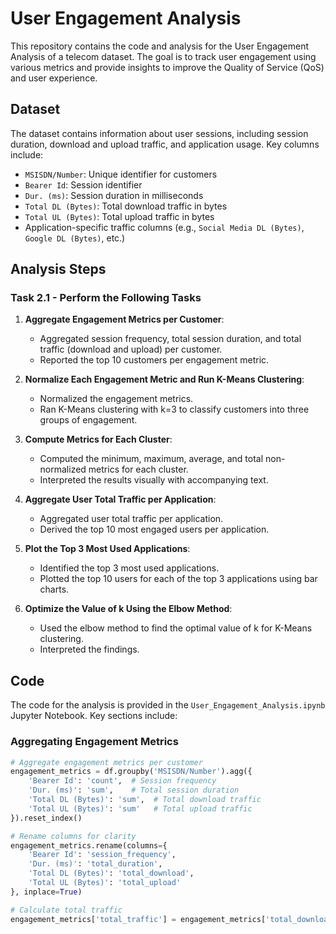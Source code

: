# User Engagement Analysis

This repository contains the code and analysis for the User Engagement Analysis of a telecom dataset. The goal is to track user engagement using various metrics and provide insights to improve the Quality of Service (QoS) and user experience.

## Dataset

The dataset contains information about user sessions, including session duration, download and upload traffic, and application usage. Key columns include:
- `MSISDN/Number`: Unique identifier for customers
- `Bearer Id`: Session identifier
- `Dur. (ms)`: Session duration in milliseconds
- `Total DL (Bytes)`: Total download traffic in bytes
- `Total UL (Bytes)`: Total upload traffic in bytes
- Application-specific traffic columns (e.g., `Social Media DL (Bytes)`, `Google DL (Bytes)`, etc.)

## Analysis Steps

### Task 2.1 - Perform the Following Tasks

1. **Aggregate Engagement Metrics per Customer**:
   - Aggregated session frequency, total session duration, and total traffic (download and upload) per customer.
   - Reported the top 10 customers per engagement metric.

2. **Normalize Each Engagement Metric and Run K-Means Clustering**:
   - Normalized the engagement metrics.
   - Ran K-Means clustering with k=3 to classify customers into three groups of engagement.

3. **Compute Metrics for Each Cluster**:
   - Computed the minimum, maximum, average, and total non-normalized metrics for each cluster.
   - Interpreted the results visually with accompanying text.

4. **Aggregate User Total Traffic per Application**:
   - Aggregated user total traffic per application.
   - Derived the top 10 most engaged users per application.

5. **Plot the Top 3 Most Used Applications**:
   - Identified the top 3 most used applications.
   - Plotted the top 10 users for each of the top 3 applications using bar charts.

6. **Optimize the Value of k Using the Elbow Method**:
   - Used the elbow method to find the optimal value of k for K-Means clustering.
   - Interpreted the findings.

## Code

The code for the analysis is provided in the `User_Engagement_Analysis.ipynb` Jupyter Notebook. Key sections include:

### Aggregating Engagement Metrics

```python
# Aggregate engagement metrics per customer
engagement_metrics = df.groupby('MSISDN/Number').agg({
    'Bearer Id': 'count',  # Session frequency
    'Dur. (ms)': 'sum',    # Total session duration
    'Total DL (Bytes)': 'sum',  # Total download traffic
    'Total UL (Bytes)': 'sum'   # Total upload traffic
}).reset_index()

# Rename columns for clarity
engagement_metrics.rename(columns={
    'Bearer Id': 'session_frequency',
    'Dur. (ms)': 'total_duration',
    'Total DL (Bytes)': 'total_download',
    'Total UL (Bytes)': 'total_upload'
}, inplace=True)

# Calculate total traffic
engagement_metrics['total_traffic'] = engagement_metrics['total_download'] + engagement_metrics['total_upload']